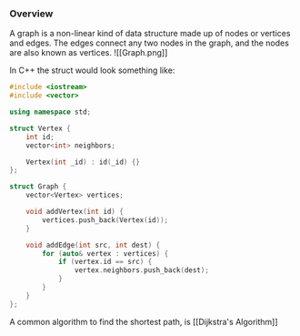 ### Overview
A graph is a non-linear kind of data structure made up of nodes or vertices and edges. The edges connect any two nodes in the graph, and the nodes are also known as vertices.
![[Graph.png]]

In C++ the struct would look something like:
```cpp
#include <iostream>
#include <vector>

using namespace std;

struct Vertex {
    int id;
    vector<int> neighbors;

    Vertex(int _id) : id(_id) {}
};

struct Graph {
    vector<Vertex> vertices;

    void addVertex(int id) {
        vertices.push_back(Vertex(id));
    }

    void addEdge(int src, int dest) {
        for (auto& vertex : vertices) {
            if (vertex.id == src) {
                vertex.neighbors.push_back(dest);
            }
        }
    }
};
```

A common algorithm to find the shortest path, is [[Dijkstra's Algorithm]]